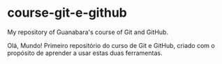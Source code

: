 # course-git-e-github
My repository of Guanabara's course of Git and GitHub.

Olá, Mundo! Primeiro repositório do curso de Git e GitHub, criado com o propósito de aprender a usar estas duas ferramentas.

